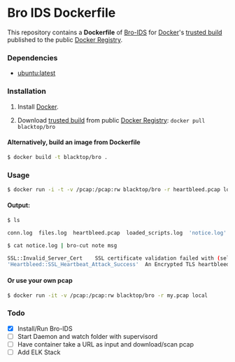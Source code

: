 Bro IDS Dockerfile
=============

This repository contains a **Dockerfile** of [Bro-IDS](http://www.bro.org/index.html) for [Docker](https://www.docker.io/)'s [trusted build](https://index.docker.io/u/blacktop/bro/) published to the public [Docker Registry](https://index.docker.io/).

### Dependencies

* [ubuntu:latest](https://index.docker.io/_/ubuntu/)


### Installation

1. Install [Docker](https://www.docker.io/).

2. Download [trusted build](https://index.docker.io/u/blacktop/bro/) from public [Docker Registry](https://index.docker.io/): `docker pull blacktop/bro`

#### Alternatively, build an image from Dockerfile
```bash
$ docker build -t blacktop/bro .
```
### Usage
```bash
$ docker run -i -t -v /pcap:/pcap:rw blacktop/bro -r heartbleed.pcap local protocols/ssl/heartbleed.bro
```
#### Output:
```bash
$ ls

conn.log  files.log  heartbleed.pcap  loaded_scripts.log  'notice.log'  packet_filter.log  ssl.log  x509.log

$ cat notice.log | bro-cut note msg

SSL::Invalid_Server_Cert	SSL certificate validation failed with (self signed certificate)
'Heartbleed::SSL_Heartbeat_Attack_Success'	An Encrypted TLS heartbleed attack was probably detected! First packet client record length 32, first packet server record length 16416
```
#### Or use your own pcap
```bash
$ docker run -it -v /pcap:/pcap:rw blacktop/bro -r my.pcap local
```
### Todo
- [x] Install/Run Bro-IDS
- [ ] Start Daemon and watch folder with supervisord
- [ ] Have container take a URL as input and download/scan pcap
- [ ] Add ELK Stack
